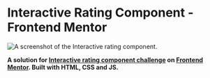 # Interactive Rating Component - Frontend Mentor

![A screenshot of the Interactive rating component.](https://westt.s-ul.eu/lf4B4XeD)

**A solution for [Interactive rating component challenge](https://www.frontendmentor.io/challenges/interactive-rating-component-koxpeBUmI) on [Frontend Mentor](https://www.frontendmentor.io/). Built with HTML, CSS and JS.**